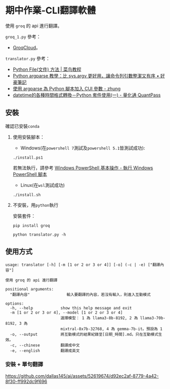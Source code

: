# 期中作業-CLI翻譯軟體

使用 `groq` 的 api 進行翻譯。

`groq_1.py` 參考：
- [GroqCloud](https://console.groq.com/docs/quickstart)。

`translator.py` 參考：
- [Python File(文件) 方法 | 菜鸟教程](https://www.runoob.com/python/file-methods.html)
- [Python argparse 教學：比 sys.argv 更好用，讓命令列引數整潔又有序 • 好豪筆記](https://haosquare.com/python-argparse/)
- [使用 argparse 為 Python 腳本加入 CUI 參數 - zhung](https://zhung.com.tw/article/使用-argparse-為-python-腳本加入-cui-參數%2f)
- [datetime的各種時間格式轉換－Python 套件使用(一) - 量化通 QuantPass](https://quantpass.org/python_datetime/)

## 安裝

確認已安裝`conda`

1. 使用安裝腳本：
    * Windows(在`powershell 7`測試及`powershell 5.1`皆測試成功):
    ```
    ./install.ps1
    ```
    若無法執行，請參考 [Windows PowerShell 基本操作 - 執行 Windows PowerShell 腳本](https://ithelp.ithome.com.tw/m/articles/10028377)

    * Linux(在`wsl`測試成功)
    ```
    ./install.sh
    ```

2. 不安裝，用`python`執行

    安裝套件：
    ```
    pip install groq
    ```

    ```
    python translator.py -h
    ```

## 使用方式

```
usage: translator [-h] [-m [1 or 2 or 3 or 4]] [-o] (-c | -e) ["翻譯內容"]

使用 groq 的 api 進行翻譯

positional arguments:
  "翻譯內容"                輸入要翻譯的內容，若沒有輸入，則進入互動模式

options:
  -h, --help            show this help message and exit
  -m [1 or 2 or 3 or 4], --model [1 or 2 or 3 or 4]
                        選擇模型： 1 為 llama3-8b-8192, 2 為 llama3-70b-8192, 3 為
                        mixtral-8x7b-32768, 4 為 gemma-7b-it。預設為 1
  -o, --output          將互動模式的結果紀錄至[日期_時間].md。只在互動模式生效。
  -c, --chinese         翻譯成中文
  -e, --english         翻譯成英文
```

### 安裝 + 單句翻譯


https://github.com/dallas145/ai/assets/52619674/d92ec2af-8779-4a42-8f30-ff992dc9f696

